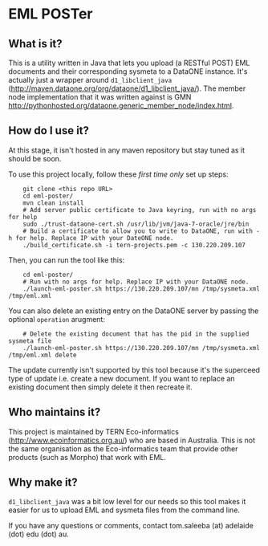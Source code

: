 # EML POSTer
## What is it?

This is a utility written in Java that lets you upload (a RESTful POST) EML documents and their corresponding sysmeta to a DataONE instance. It's actually just a wrapper around `d1_libclient_java` (http://maven.dataone.org/org/dataone/d1_libclient_java/). The member node implementation that it was written against is GMN http://pythonhosted.org/dataone.generic_member_node/index.html.

## How do I use it?

At this stage, it isn't hosted in any maven repository but stay tuned as it should be soon.

To use this project locally, follow these *first time only* set up steps:

        git clone <this repo URL>
        cd eml-poster/
        mvn clean install
        # Add server public certificate to Java keyring, run with no args for help
        sudo ./trust-dataone-cert.sh /usr/lib/jvm/java-7-oracle/jre/bin
        # Build a certificate to allow you to write to DataONE, run with -h for help. Replace IP with your DateONE node.
        ./build_certificate.sh -i tern-projects.pem -c 130.220.209.107

Then, you can run the tool like this:

        cd eml-poster/
        # Run with no args for help. Replace IP with your DataONE node.
        ./launch-eml-poster.sh https://130.220.209.107/mn /tmp/sysmeta.xml /tmp/eml.xml

You can also delete an existing entry on the DataONE server by passing the optional `operation` arugment:

        # Delete the existing document that has the pid in the supplied sysmeta file
        ./launch-eml-poster.sh https://130.220.209.107/mn /tmp/sysmeta.xml /tmp/eml.xml delete

The update currently isn't supported by this tool because it's the superceed type of update i.e. create a new document. If you want to replace an existing document then simply delete it then recreate it.

## Who maintains it?

This project is maintained by TERN Eco-informatics (http://www.ecoinformatics.org.au/) who are based in Australia. This is not the same organisation as the Eco-informatics team that provide other products (such as Morpho) that work with EML. 

## Why make it?

`d1_libclient_java` was a bit low level for our needs so this tool makes it easier for us to upload EML and sysmeta files from the command line.

If you have any questions or comments, contact tom.saleeba (at) adelaide (dot) edu (dot) au.
